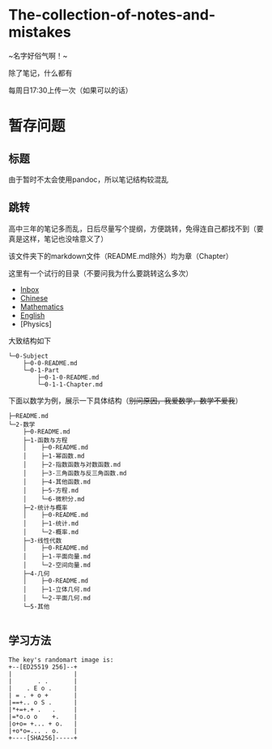 # The-collection-of-notes-and-mistakes

~名字好俗气啊！~  

除了笔记，什么都有  

每周日17:30上传一次（如果可以的话）  

# 暂存问题

## 标题

由于暂时不太会使用pandoc，所以笔记结构较混乱  

## 跳转

高中三年的笔记多而乱，日后尽量写个提纲，方便跳转，免得连自己都找不到（要真是这样，笔记也没啥意义了）  

该文件夹下的markdown文件（README.md除外）均为章（Chapter）  

这里有一个试行的目录（不要问我为什么要跳转这么多次）

* [Inbox](./0-Inbox/00-README.md)
* [Chinese](./1-Chinese/10-README.md)
* [Mathematics](./2-Mathematics/20-README.md)
* [English](./3-English/30-README.md)
* [Physics]

大致结构如下

```
└─0-Subject
    ├─0-0-README.md
    └─0-1-Part
        ├─0-1-0-README.md
        └─0-1-1-Chapter.md
```

下面以数学为例，展示一下具体结构（~~别问原因，我爱数学，数学不爱我~~）

```
├─README.md
└─2-数学
    ├─0-README.md
    ├─1-函数与方程
    │    ├─0-README.md
    │    ├─1-幂函数.md
    │    ├─2-指数函数与对数函数.md
    │    ├─3-三角函数与反三角函数.md
    │    ├─4-其他函数.md
    │    ├─5-方程.md
    │    └─6-微积分.md
    ├─2-统计与概率
    │    ├─0-README.md
    │    ├─1-统计.md
    │    └─2-概率.md
    ├─3-线性代数
    │    ├─0-README.md
    │    ├─1-平面向量.md
    │    └─2-空间向量.md
    ├─4-几何
    │    ├─0-README.md
    │    ├─1-立体几何.md
    │    └─2-平面几何.md
    └─5-其他
        
```

## 学习方法

```
The key's randomart image is:
+--[ED25519 256]--+
|                 |
|       . .       |
|    . E o .      |
| = . + o +       |
|==+.. o S .      |
|*+=+.+ .   .     |
|=*o.o o    +.    |
|o+o= +... + o.   |
|+o*o=... . o.    |
+----[SHA256]-----+
```